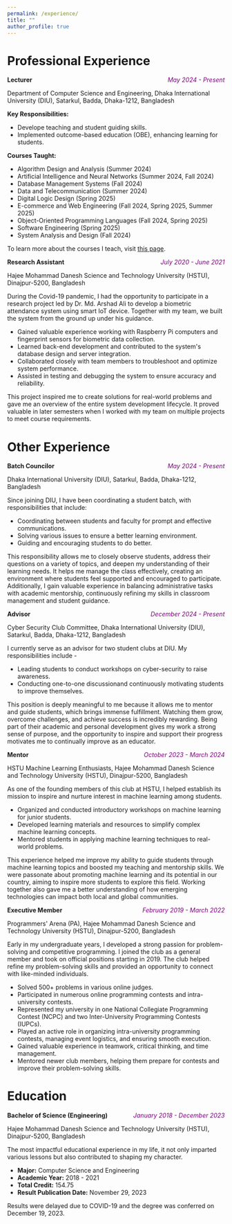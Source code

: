 ```yaml
---
permalink: /experience/
title: ""
author_profile: true
---
```


<!-- This page lists all my professional, extracurricular and volunteering experiences. -->

Professional Experience
======

<div style="display: flex; justify-content: space-between;">
  <span><b>Lecturer</b></span>
  <span style="color: purple"><i>May 2024 - Present</i></span>
</div>
<p>Department of Computer Science and Engineering, Dhaka International University (DIU), Satarkul, Badda, Dhaka-1212, Bangladesh</p>

**Key Responsibilities:**
- Develope teaching and student guiding skills.
- Implemented outcome-based education (OBE), enhancing learning for students.

**Courses Taught:**
- Algorithm Design and Analysis (Summer 2024)
- Artificial Intelligence and Neural Networks (Summer 2024, Fall 2024)
- Database Management Systems (Fall 2024)
- Data and Telecommunication (Summer 2024)
- Digital Logic Design (Spring 2025)
- E-commerce and Web Engineering (Fall 2024, Spring 2025, Summer 2025)
- Object-Oriented Programming Languages (Fall 2024, Spring 2025)
- Software Engineering (Spring 2025)
- System Analysis and Design (Fall 2024)

To learn more about the courses I teach, visit [this page](https://amritoo.github.io/teaching).


<div style="display: flex; justify-content: space-between;">
  <span><b>Research Assistant</b></span>
  <span style="color: purple"><i>July 2020 - June 2021</i></span>
</div>
<p>Hajee Mohammad Danesh Science and Technology University (HSTU), Dinajpur-5200, Bangladesh</p>

During the Covid-19 pandemic, I had the opportunity to participate in a research project led by Dr. Md. Arshad Ali  to develop a biometric attendance system using smart IoT device. Together with my team, we built the system from the ground up under his guidance.
- Gained valuable experience working with Raspberry Pi computers and fingerprint sensors for biometric data collection.
- Learned back-end development and contributed to the system's database design and server integration.
- Collaborated closely with team members to troubleshoot and optimize system performance.
- Assisted in testing and debugging the system to ensure accuracy and reliability.

This project inspired me to create solutions for real-world problems and gave me an overview of the entire system development lifecycle. It proved valuable in later semesters when I worked with my team on multiple projects to meet course requirements.


Other Experience
======

<div style="display: flex; justify-content: space-between;">
  <span><b>Batch Councilor</b></span>
  <span style="color: purple"><i>May 2024 - Present</i></span>
</div>
<p>Dhaka International University (DIU), Satarkul, Badda, Dhaka-1212, Bangladesh</p>

Since joining DIU, I have been coordinating a student batch, with responsibilities that include:
- Coordinating between students and faculty for prompt and effective communications.
- Solving various issues to ensure a better learning environment.
- Guiding and encouraging students to do better.

This responsibility allows me to closely observe students, address their questions on a variety of topics, and deepen my understanding of their learning needs. It helps me manage the class effectively, creating an environment where students feel supported and encouraged to participate. Additionally, I gain valuable experience in balancing administrative tasks with academic mentorship, continuously refining my skills in classroom management and student guidance.

<div style="display: flex; justify-content: space-between;">
  <span><b>Advisor</b></span>
  <span style="color: purple"><i>December 2024 - Present</i></span>
</div>
<p>Cyber Security Club Committee, Dhaka International University (DIU), Satarkul, Badda, Dhaka-1212, Bangladesh</p>

I currently serve as an advisor for two student clubs at DIU. My responsibilities include -
- Leading students to conduct workshops on cyber-security to raise awareness.
- Conducting one-to-one discussionand continuously motivating students to improve themselves.

This position is deeply meaningful to me because it allows me to mentor and guide students, which brings immense fulfillment. Watching them grow, overcome challenges, and achieve success is incredibly rewarding. Being part of their academic and personal development gives my work a strong sense of purpose, and the opportunity to inspire and support their progress motivates me to continually improve as an educator.

<div style="display: flex; justify-content: space-between;">
  <span><b>Mentor</b></span>
  <span style="color: purple"><i>October 2023 - March 2024</i></span>
</div>
<p>HSTU Machine Learning Enthusiasts, Hajee Mohammad Danesh Science and Technology University (HSTU), Dinajpur-5200, Bangladesh</p>

As one of the founding members of this club at HSTU, I helped establish its mission to inspire and nurture interest in machine learning among students.
- Organized and conducted introductory workshops on machine learning for junior students.
- Developed learning materials and resources to simplify complex machine learning concepts.
- Mentored students in applying machine learning techniques to real-world problems.

This experience helped me improve my ability to guide students through machine learning topics and boosted my teaching and mentorship skills. We were passonate about promoting machine learning and its potential in our country, aiming to inspire more students to explore this field. Working together also gave me a better understanding of how emerging technologies can impact both local and global communities.

<div style="display: flex; justify-content: space-between;">
  <span><b>Executive Member</b></span>
  <span style="color: purple"><i>February 2019 - March 2022</i></span>
</div>
<p>Programmers' Arena (PA), Hajee Mohammad Danesh Science and Technology University (HSTU), Dinajpur-5200, Bangladesh</p>

Early in my undergraduate years, I developed a strong passion for problem-solving and competitive programming. I joined the club as a general member and took on official positions starting in 2019. The club helped refine my problem-solving skills and provided an opportunity to connect with like-minded individuals.

- Solved 500+ problems in various online judges. 
- Participated in numerous online programming contests and intra-university contests. 
- Represented my university in one National Collegiate Programming Contest (NCPC) and two Inter-University Programming Contests (IUPCs).
- Played an active role in organizing intra-university programming contests, managing event logistics, and ensuring smooth execution.
- Gained valuable experience in teamwork, critical thinking, and time management.
- Mentored newer club members, helping them prepare for contests and improve their problem-solving skills.

Education
======

<div style="display: flex; justify-content: space-between;">
  <span><b>Bachelor of Science (Engineering)</b></span>
  <span style="color: purple"><i>January 2018 - December 2023</i></span>
</div>
<p>Hajee Mohammad Danesh Science and Technology University (HSTU), Dinajpur-5200, Bangladesh</p>

The most impactful educational experience in my life, it not only imparted various lessons but also contributed to shaping my character.

- **Major:** Computer Science and Engineering
- **Academic Year:** 2018 - 2021
- **Total Credit:** 154.75
- **Result Publication Date:** November 29, 2023

Results were delayed due to COVID-19 and the degree was conferred on December 19, 2023.
